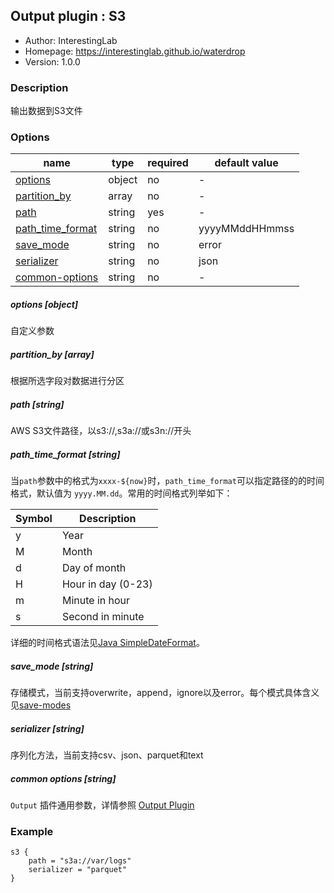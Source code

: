 ## Output plugin : S3

* Author: InterestingLab
* Homepage: https://interestinglab.github.io/waterdrop
* Version: 1.0.0

### Description

输出数据到S3文件

### Options

| name | type | required | default value |
| --- | --- | --- | --- |
| [options](#options-object) | object | no | - |
| [partition_by](#partition_by-array) | array | no | - |
| [path](#path-string) | string | yes | - |
| [path_time_format](#path_time_format-string) | string | no | yyyyMMddHHmmss |
| [save_mode](#save_mode-string) | string | no | error |
| [serializer](#serializer-string) | string | no | json |
| [common-options](#common-options-string)| string | no | - |

##### options [object]

自定义参数

##### partition_by [array]

根据所选字段对数据进行分区

##### path [string]

AWS S3文件路径，以s3://,s3a://或s3n://开头

##### path_time_format [string]

当`path`参数中的格式为`xxxx-${now}`时，`path_time_format`可以指定路径的的时间格式，默认值为 `yyyy.MM.dd`。常用的时间格式列举如下：

| Symbol | Description |
| --- | --- |
| y | Year |
| M | Month |
| d | Day of month |
| H | Hour in day (0-23) |
| m | Minute in hour |
| s | Second in minute |

详细的时间格式语法见[Java SimpleDateFormat](https://docs.oracle.com/javase/tutorial/i18n/format/simpleDateFormat.html)。

##### save_mode [string]

存储模式，当前支持overwrite，append，ignore以及error。每个模式具体含义见[save-modes](http://spark.apache.org/docs/2.2.0/sql-programming-guide.html#save-modes)

##### serializer [string]

序列化方法，当前支持csv、json、parquet和text

##### common options [string]

`Output` 插件通用参数，详情参照 [Output Plugin](/zh-cn/v1/configuration/output-plugin)

### Example

```
s3 {
    path = "s3a://var/logs"
    serializer = "parquet"
}
```
